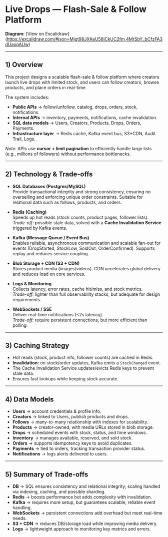 # Live Drops — Flash-Sale & Follow Platform  

**Diagram:** [View on Excalidraw] (https://excalidraw.com/#json=Mjgt98JXKeU58lCkUC2fm,4MrSbY_bCfzFA3dUaopAUw)  

---

## 1) Overview  

This project designs a scalable flash-sale & follow platform where creators launch live drops with limited stock, and users can follow creators, browse products, and place orders in real-time.  

The system includes:  
- **Public APIs** → follow/unfollow, catalog, drops, orders, stock, notifications.  
- **Internal APIs** → inventory, payments, notifications, cache invalidation.  
- **SQL data models** → Users, Creators, Products, Drops, Orders, Payments.  
- **Infrastructure layer** → Redis cache, Kafka event bus, S3+CDN, Audit Trail, Logs.  

*Note:* APIs use **cursor + limit pagination** to efficiently handle large lists (e.g., millions of followers) without performance bottlenecks.  

---

## 2) Technology & Trade-offs  

- **SQL Databases (Postgres/MySQL)**  
  Provide transactional integrity and strong consistency, ensuring no overselling and enforcing unique order constraints. Suitable for relational data such as follows, products, and orders.  

- **Redis (Caching)**  
  Speeds up hot reads (stock counts, product pages, follower lists).  
  *Trade-off:* possible stale data, solved with a **Cache Invalidation Service** triggered by Kafka events.  

- **Kafka (Message Queue / Event Bus)**  
  Enables reliable, asynchronous communication and scalable fan-out for events (DropStarted, StockLow, SoldOut, OrderConfirmed). Supports replay and reduces service coupling.  

- **Blob Storage + CDN (S3 + CDN)**  
  Stores product media (images/videos). CDN accelerates global delivery and reduces load on core services.  

- **Logs & Monitoring**  
  Collects latency, error rates, cache hit/miss, and stock metrics.  
  *Trade-off:* lighter than full observability stacks, but adequate for design requirements.  

- **WebSockets / SSE**  
  Deliver real-time notifications (<2s latency).  
  *Trade-off:* require persistent connections, but more efficient than polling.  

---

## 3) Caching Strategy  

- Hot reads (stock, product info, follower counts) are cached in Redis.  
- **Invalidation:** on stock/order updates, Kafka emits a `StockChanged` event.  
- The Cache Invalidation Service updates/evicts Redis keys to prevent stale data.  
- Ensures fast lookups while keeping stock accurate.  

---

## 4) Data Models  

- **Users** → account credentials & profile info.  
- **Creators** → linked to Users, publish products and drops.  
- **Follows** → many-to-many relationship with indexes for scalability.  
- **Products** → creator-owned, with media URLs stored in blob storage.  
- **Drops** → scheduled events with stock, status, and time windows.  
- **Inventory** → manages available, reserved, and sold stock.  
- **Orders** → supports idempotency keys to avoid duplicates.  
- **Payments** → tied to orders, tracking transaction provider status.  
- **Notifications** → logs alerts delivered to users.  

---

## 5) Summary of Trade-offs  

- **DB** → SQL ensures consistency and relational integrity; scaling handled via indexing, caching, and possible sharding.  
- **Redis** → boosts performance but adds complexity with invalidation.  
- **Kafka** → requires more setup, but guarantees scalable, reliable event handling.  
- **WebSockets** → persistent connections add overhead but meet real-time needs.  
- **S3 + CDN** → reduces DB/storage load while improving media delivery.  
- **Logs** → lightweight approach to monitoring key metrics and errors.  
